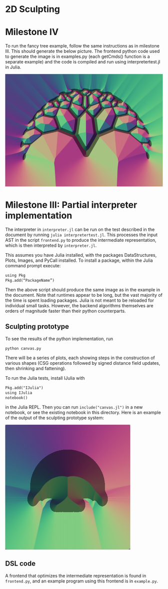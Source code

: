 # 2D Sculpting

# Milestone IV

To run the fancy tree example, follow the same instructions as in milestone III. This should generate the below picture. The frontend python code used to generate the image is in examples.py (each getCmds() function is a separate example) and the code is compiled and run using interpretertest.jl in Julia.

![tree](tree.PNG)

# Milestone III: Partial interpreter implementation
The interpreter in `interpreter.jl` can be run on the test described in the document by running `julia interpretertest.jl`.
This processes the input AST in the script `frontend.py` to produce the intermediate representation, which is then interpreted by `interpreter.jl`.

This assumes you have Julia installed, with the packages DataStructures, Plots, Images, and PyCall installed. To install a package, within the Julia command prompt execute:
```
using Pkg
Pkg.add(“PackageName”)
```
Then the above script should produce the same image as in the example in the document.
Note that runtimes appear to be long, but the vast majority of the time is spent loading packages. Julia is not meant to be reloaded for individual small tasks. However, the backend algorithms themselves are orders of magnitude faster than their python counterparts.


## Sculpting prototype
To see the results of the python implementation, run
```
python canvas.py
```
There will be a series of plots, each showing steps in the construction of various shapes (CSG operations followed by signed distance field updates, then shrinking and fattening).

To run the Julia tests, install IJulia with
```
Pkg.add("IJulia")
using IJulia
notebook()
```
in the Julia REPL. Then you can run `include("canvas.jl")` in a new notebook, or see the existing notebook in this directory.
Here is an example of the output of the sculpting prototype system:

![Abstract mushroom](step5.jpg)

## DSL code
A frontend that optimizes the intermediate representation is found in `frontend.py`, and an example program using this frontend is in `example.py`.
